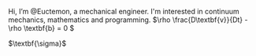 Hi, I’m @Euctemon, a mechanical engineer. I'm interested in continuum mechanics, mathematics and programming. $\rho \frac{D\textbf{v}}{Dt} - \rho \textbf{b} = 0 $

$\textbf{\sigma}$




<!---
Euctemon/Euctemon is a ✨ special ✨ repository because its `README.md` (this file) appears on your GitHub profile.
You can click the Preview link to take a look at your changes.
--->

